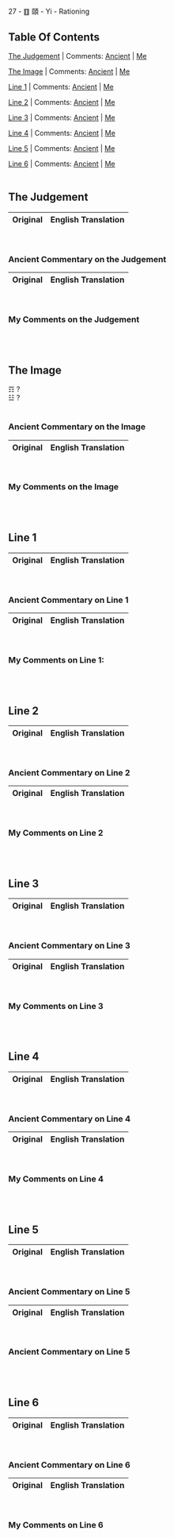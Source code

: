 # 
27 - ䷚ 頤 - Yi - Rationing

## Table Of Contents

[The Judgement](#the-judgement)
| Comments: [Ancient](#ancient-commentary-on-the-judgement)
| [Me](#my-comments-on-the-judgement)

[The Image](#the-image)
| Comments: [Ancient](#ancient-commentary-on-the-image)
| [Me](#my-comments-on-the-image)

[Line 1](#line-1)
| Comments: [Ancient](#ancient-commentary-on-line-1)
| [Me](#my-comments-on-line-1)

[Line 2](#line-2)
| Comments: [Ancient](#ancient-commentary-on-line-2)
| [Me](#my-comments-on-line-2)

[Line 3](#line-3) 
| Comments: [Ancient](#ancient-commentary-on-line-3)
| [Me](#my-comments-on-line-3)

[Line 4](#line-4)
| Comments: [Ancient](#ancient-commentary-on-line-4)
| [Me](#my-comments-on-line-4)

[Line 5](#line-5)
| Comments: [Ancient](#ancient-commentary-on-line-5)
| [Me](#my-comments-on-line-5)

[Line 6](#line-6)
| Comments: [Ancient](#ancient-commentary-on-line-6)
| [Me](#my-comments-on-line-6)
<br />
<br />

## The Judgement
| Original | English Translation |
| -: | -- |
<br />

### Ancient Commentary on the Judgement
| Original | English Translation |
| -: | -- |
<br />

### My Comments on the Judgement
<br />
<br />

## The Image
☶ ?\
☳ ?
<br />
<br />

### Ancient Commentary on the Image
| Original | English Translation |
| -: | -- |
<br />


### My Comments on the Image
<br />
<br />


## Line 1
| Original | English Translation |
| -: | -- |
<br />


### Ancient Commentary on Line 1
| Original | English Translation |
| -: | -- |
<br />

### My Comments on Line 1:
<br />
<br />


## Line 2
| Original | English Translation |
| -: | -- |
<br />


### Ancient Commentary on Line 2
| Original | English Translation |
| -: | -- |
<br />


### My Comments on Line 2
<br />
<br />


## Line 3
| Original | English Translation |
| -: | -- |
<br />


### Ancient Commentary on Line 3
| Original | English Translation |
| -: | -- |
<br />


### My Comments on Line 3
<br />
<br />

## Line 4
| Original | English Translation |
| -: | -- |
<br />

### Ancient Commentary on Line 4
| Original | English Translation |
| -: | -- |
<br />

### My Comments on Line 4
<br />
<br />


## Line 5
| Original | English Translation |
| -: | -- |
<br />

### Ancient Commentary on Line 5
| Original | English Translation |
| -: | -- |
<br />
        
### Ancient Commentary on Line 5
<br />
<br />


## Line 6
| Original | English Translation |
| -: | -- |
<br />
    

### Ancient Commentary on Line 6
| Original | English Translation |
| -: | -- |
<br />


### My Comments on Line 6
<br />
<br />
